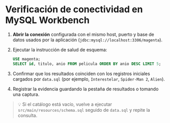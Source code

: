 # Verificación de conectividad en MySQL Workbench

1. **Abrir la conexión** configurada con el mismo host, puerto y base de datos usados por la aplicación (`jdbc:mysql://localhost:3306/magenta`).
2. Ejecutar la instrucción de salud de esquema:

   ```sql
   USE magenta;
   SELECT id, titulo, anio FROM pelicula ORDER BY anio DESC LIMIT 5;
   ```

3. Confirmar que los resultados coinciden con los registros iniciales cargados por `data.sql` (por ejemplo, `Interestelar`, `Spider-Man 2`, `Alien`).
4. Registrar la evidencia guardando la pestaña de resultados o tomando una captura.

> 💡 Si el catálogo está vacío, vuelve a ejecutar `src/main/resources/schema.sql` seguido de `data.sql` y repite la consulta.
